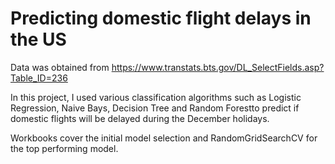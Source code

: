 # Predicting domestic flight delays in the US #

Data was obtained from https://www.transtats.bts.gov/DL_SelectFields.asp?Table_ID=236

In this project, I used various classification algorithms such as Logistic Regression, Naive Bays, Decision Tree and Random Forestto predict if domestic flights will be delayed during the December holidays.

Workbooks cover the initial model selection and RandomGridSearchCV for the top performing model.
